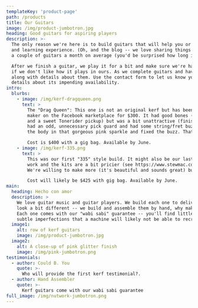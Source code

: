 ```yaml
---
templateKey: 'product-page'
path: /products
title: Our Guitars
image: /img/product-jumbotron.jpg
heading: Good guitars for aspiring players
description: >-
  The only reason we're here is to build guitars that will help you or whoever you are buying for have a great playing
  and learning experience. (Oh, and the blog -- we love sharing things we learn. Please check it out.) We probably complete
  a couple of guitars a month on average (you'd be surprised how long it takes, we'll talk about that in the blog, too.)

  After we finish a guitar, we play it for a bit and make sure we're happy with it. We're not going to put it in your hands
  if we don't like how it plays in ours. As we complete guitars and have them in their break-in period, we'll post them below
  along with details about them. Use the contact form to let us know you are interested in one of them and we'll share more
  details about its impending availability.
intro:
  blurbs:
    - image: /img/kerf-dragqueen.png
      text: >
        The "Drag Queen": This one is not an original kerf but has been given the kerf treatment. We bought it from a
        maker on the Facebook marketplace for $300. It had good bones (Fender licensed neck and tuners, brass saddles, 
        and a sweet Tonerider pickup) but was a bit unattractive (finish already chipping, ferrules were not in line,
        had an odd, unnecessary pick guard and had some string/fret buzz). We took it apart, stripped and refinished
        the body in that gorgeous pink sparkle and fixed the buzz. That finish cost about $50 (pink, pink glitter and 2k clear).

        Cost is $400 with a gig bag. Available by June.
    - image: /img/kerf-335.png
      text: >
        This was our first "335" style build. It might also be our last, as finishing these is a lot of
        work and the kits are a bit pricier (see https://www.stewmac.com/kits-and-projects/instrument-kits/electric-guitar-kits/335-style-electric-guitar-kit.html). So if you like this style, grab it, as it may be the only kerf like this ever made.
        We're willing to make more (it's beautiful and sounds great) but it will definitely depend on interest as we have some lovely LP and Tele style guitars coming that are less expensive.

        Cost will likely be $425 with gig bag. Available by June.
main:
  heading: Hecho con amor
  description: >
    We love guitar music and guitar players. We build each one to deliver a good playing experience. We want them to 
    look a bit different -- we build and assemble them by hand, why make them look like something you can buy elsewhere? 
    Each one comes with our "wabi sabi" guarantee -- you'll find little reminders that this was made by a human,
    subtle imperfections that a machine will likely not be able to recreate.
  image1:
    alt: row of kerf guitars
    image: /img/product-jumbotron.jpg
  image2:
    alt: A close-up of pink glitter finish
    image: /img/pink-jumbotron.png
testimonials:
  - author: Could B. You
    quote: >-
      Who will provide the first kerf testimonial?.
  - author: Hand Assembler
    quote: >-
      Kerf guitars come with our wabi sabi guarantee
full_image: /img/nutwork-jumbotron.png
---
```

